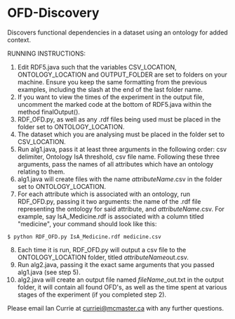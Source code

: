 # OFD-Discovery
Discovers functional dependencies in a dataset using an ontology for added context.

RUNNING INSTRUCTIONS:
  1. Edit RDF5.java such that the variables CSV_LOCATION, ONTOLOGY_LOCATION and OUTPUT_FOLDER are set to folders on your machine.  Ensure you keep the same formatting from the previous examples, including the slash at the end of the last folder name.
  2. If you want to view the times of the experiment in the output file, uncomment the marked code at the bottom of RDF5.java within the method finalOutput().
  3. RDF_OFD.py, as well as any .rdf files being used must be placed in the folder set to ONTOLOGY_LOCATION.
  4. The dataset which you are analysing must be placed in the folder set to CSV_LOCATION.
  5. Run alg1.java, pass it at least three arguments in the following order: csv delimiter, Ontology IsA threshold, csv file name.  Following these three arguments, pass the names of all attributes which have an ontology relating to them.
  6. alg1.java will create files with the name *attributeName*.csv in the folder set to ONTOLOGY_LOCATION.
  7. For each attribute which is associated with an ontology, run RDF_OFD.py, passing it two arguments: the name of the .rdf file representing the ontology for said attribute, and *attributeName*.csv.  For example, say IsA_Medicine.rdf is associated with a column titled "medicine", your command should look like this:
  ```
  $ python RDF_OFD.py IsA_Medicine.rdf medicine.csv
  ```
  8. Each time it is run, RDF_OFD.py will output a csv file to the ONTOLOGY_LOCATION folder, titled *attributeName*out.csv.
  9. Run alg2.java, passing it the exact same arguments that you passed alg1.java (see step 5).
  10. alg2.java will create an output file named *fileName*_out.txt in the output folder, it will contain all found OFD's, as well as the time spent at various stages of the experiment (if you completed step 2).


Please email Ian Currie at curriei@mcmaster.ca with any further questions.
